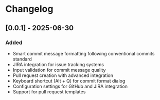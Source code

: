 # Changelog

## [0.0.1] - 2025-06-30

### Added

- Smart commit message formatting following conventional commits standard
- JIRA integration for issue tracking systems
- Input validation for commit message quality
- Pull request creation with advanced integration
- Keyboard shortcut (Alt + Q) for commit format dialog
- Configuration settings for GitHub and JIRA integration
- Support for pull request templates
